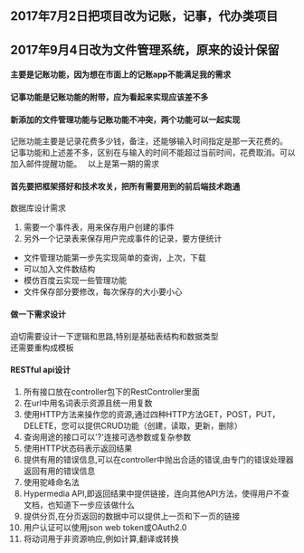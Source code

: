 ## 2017年7月2日把项目改为记账，记事，代办类项目  
## 2017年9月4日改为文件管理系统，原来的设计保留
#### 主要是记账功能，因为想在市面上的记账app不能满足我的需求
#### 记事功能是记账功能的附带，应为看起来实现应该差不多  
#### 新添加的文件管理功能与记账功能不冲突，两个功能可以一起实现
记账功能主要是记录花费多少钱，备注，还能够输入时间指定是那一天花费的。  
记事功能和上述差不多，区别在与输入的时间不能超过当前时间，花费取消。可以加入邮件提醒功能。　
以上是第一期的需求  　
#### 首先要把框架搭好和技术攻关，把所有需要用到的前后端技术跑通


数据库设计需求  
1. 需要一个事件表，用来保存用户创建的事件  
1. 另外一个记录表来保存用户完成事件的记录，要方便统计  

* 文件管理功能第一步先实现简单的查询，上次，下载
* 可以加入文件数结构
* 模仿百度云实现一些管理功能
* 文件保存部分要修改，每次保存的大小要小心  
#### 做一下需求设计
迫切需要设计一下逻辑和思路,特别是基础表结构和数据类型  
还需要重构成模板

#### RESTful api设计
1. 所有接口放在controller包下的RestController里面
2. 在url中用名词表示资源且统一用复数
3. 使用HTTP方法来操作您的资源,通过四种HTTP方法GET，POST，PUT，DELETE，您可以提供CRUD功能（创建，读取，更新，删除）
4. 查询用途的接口可以'?'连接可选参数或复杂参数
5. 使用HTTP状态码表示返回结果
6. 提供有用的错误信息,可以在controller中抛出合适的错误,由专门的错误处理器返回有用的错误信息
7. 使用驼峰命名法
8. Hypermedia API,即返回结果中提供链接，连向其他API方法，使得用户不查文档，也知道下一步应该做什么
9. 提供分页,在分页返回的数据中可以提供上一页和下一页的链接
10. 用户认证可以使用json web token或OAuth2.0
11. 将动词用于非资源响应,例如计算,翻译或转换